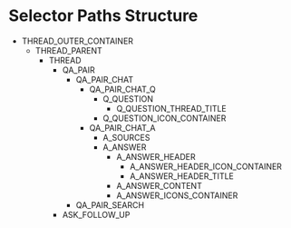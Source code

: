 # Selector Paths Structure

- THREAD_OUTER_CONTAINER
  - THREAD_PARENT
    - THREAD
      - QA_PAIR
        - QA_PAIR_CHAT
          - QA_PAIR_CHAT_Q
            - Q_QUESTION
              - Q_QUESTION_THREAD_TITLE
            - Q_QUESTION_ICON_CONTAINER
          - QA_PAIR_CHAT_A
            - A_SOURCES
            - A_ANSWER
              - A_ANSWER_HEADER
                - A_ANSWER_HEADER_ICON_CONTAINER
                - A_ANSWER_HEADER_TITLE
              - A_ANSWER_CONTENT
              - A_ANSWER_ICONS_CONTAINER
        - QA_PAIR_SEARCH
      - ASK_FOLLOW_UP
